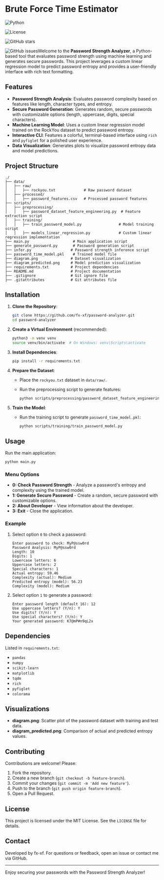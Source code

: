 # Brute Force Time Estimator


![Python](https://img.shields.io/badge/python-3.8%2B-blue)

![License](https://img.shields.io/badge/license-MIT-green)

![GitHub stars](https://img.shields.io/github/stars/fx-xf/password-analyzer)

![GitHub issues](https://img.shields.io/github/issues/fx-xf/password-analyzer)Welcome to the **Password Strength Analyzer**, a Python-based tool that evaluates password strength using machine learning and generates secure passwords. This project leverages a custom linear regression model to predict password entropy and provides a user-friendly interface with rich text formatting.

## Features

- **Password Strength Analysis**: Evaluates password complexity based on features like length, character types, and entropy.
- **Secure Password Generation**: Generates random, secure passwords with customizable options (length, uppercase, digits, special characters).
- **Machine Learning Model**: Uses a custom linear regression model trained on the RockYou dataset to predict password entropy.
- **Interactive CLI**: Features a colorful, terminal-based interface using `rich` and `pyfiglet` for a polished user experience.
- **Data Visualization**: Generates plots to visualize password entropy data and model predictions.

## Project Structure

```
./
├── data/
│   ├── raw/
│   │   ├── rockyou.txt             # Raw password dataset
│   ├── processed/
│   │   ├── password_features.csv   # Processed password features
├── scripts/
│   ├── preprocessing/
│   │   ├── password_dataset_feature_engineering.py  # Feature extraction script
│   ├── training/
│   │   ├── train_password_model.py                 # Model training script
│   │   ├── models_linear_regression.py             # Custom linear regression implementation
├── main.py                    # Main application script
├── generate_password.py       # Password generation script
├── infer.py                  # Password strength inference script
├── password_time_model.pkl    # Trained model file
├── diagram.png               # Dataset visualization
├── diagram_predicted.png     # Model prediction visualization
├── requirements.txt          # Project dependencies
├── README.md                 # Project documentation
├── .gitignore                # Git ignore file
├── .gitattributes            # Git attributes file
```

## Installation

1. **Clone the Repository**:

   ```bash
   git clone https://github.com/fx-xf/password-analyzer.git
   cd password-analyzer
   ```

2. **Create a Virtual Environment** (recommended):

   ```bash
   python3 -m venv venv
   source venv/bin/activate  # On Windows: venv\Scripts\activate
   ```

3. **Install Dependencies**:

   ```bash
   pip install -r requirements.txt
   ```

4. **Prepare the Dataset**:

   - Place the `rockyou.txt` dataset in `data/raw/`.
   - Run the preprocessing script to generate features:

     ```bash
     python scripts/preprocessing/password_dataset_feature_engineering.py
     ```

5. **Train the Model**:

   - Run the training script to generate `password_time_model.pkl`:

     ```bash
     python scripts/training/train_password_model.py
     ```

## Usage

Run the main application:

```bash
python main.py
```

### Menu Options

- **0: Check Password Strength** - Analyze a password's entropy and complexity using the trained model.
- **1: Generate Secure Password** - Create a random, secure password with customizable options.
- **2: About Developer** - View information about the developer.
- **3: Exit** - Close the application.

### Example

1. Select option `0` to check a password:

   ```
   Enter password to check: MyP@ssw0rd
   Password Analysis: MyP@ssw0rd
   Length: 10
   Digits: 1
   Lowercase letters: 6
   Uppercase letters: 2
   Special characters: 1
   Actual entropy: 59.46
   Complexity (actual): Medium
   Predicted entropy (model): 56.23
   Complexity (model): Medium
   ```

2. Select option `1` to generate a password:

   ```
   Enter password length (default 16): 12
   Use uppercase letters? (Y/n): Y
   Use digits? (Y/n): Y
   Use special characters? (Y/n): Y
   Your generated password: K7@mP#n9qL2x
   ```

## Dependencies

Listed in `requirements.txt`:

- `pandas`
- `numpy`
- `scikit-learn`
- `matplotlib`
- `tqdm`
- `rich`
- `pyfiglet`
- `colorama`

## Visualizations

- **diagram.png**: Scatter plot of the password dataset with training and test data.
- **diagram_predicted.png**: Comparison of actual and predicted entropy values.

## Contributing

Contributions are welcome! Please:

1. Fork the repository.
2. Create a new branch (`git checkout -b feature-branch`).
3. Commit your changes (`git commit -m 'Add new feature'`).
4. Push to the branch (`git push origin feature-branch`).
5. Open a Pull Request.

## License

This project is licensed under the MIT License. See the `LICENSE` file for details.

## Contact

Developed by fx-xf. For questions or feedback, open an issue or contact me via GitHub.

---

Enjoy securing your passwords with the Password Strength Analyzer!
